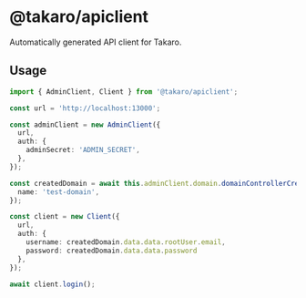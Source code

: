 # @takaro/apiclient

Automatically generated API client for Takaro. 

## Usage

```ts
import { AdminClient, Client } from '@takaro/apiclient';

const url = 'http://localhost:13000';

const adminClient = new AdminClient({
  url,
  auth: {
    adminSecret: 'ADMIN_SECRET',
  },
});

const createdDomain = await this.adminClient.domain.domainControllerCreate({
  name: 'test-domain',
});

const client = new Client({
  url,
  auth: {
    username: createdDomain.data.data.rootUser.email,
    password: createdDomain.data.data.password
  },
});

await client.login();

```